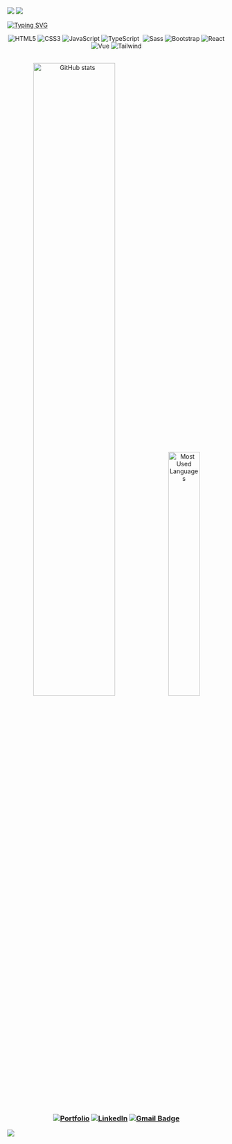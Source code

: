 <img src="https://github.com/user-attachments/assets/6ac2a478-0d0a-4c7e-8897-739c287fe702">
<img src="https://github.com/user-attachments/assets/4687a62d-03a6-4db5-b87a-66f5d3f80497">

<a href="https://git.io/typing-svg"><img src="https://readme-typing-svg.herokuapp.com?font=Noto+Sans&size=25&weight=700&pause=10000&color=144dff&background=000000&center=true&vCenter=true&random=false&width=1250&height=80&lines=‎My%20stack%20and%20tools" alt="Typing SVG" alt="Typing SVG" /></a>

<div align="center">
  
  ![HTML5](https://img.shields.io/badge/HTML5-000000?style=for-the-badge&logo=html5&logoColor=144dff)
  ![CSS3](https://img.shields.io/badge/CSS3-000000?style=for-the-badge&logo=css3&logoColor=144dff)
  ![JavaScript](https://img.shields.io/badge/JavaScript-000000?style=for-the-badge&logo=javascript&logoColor=144dff)
  ![TypeScript](https://img.shields.io/badge/TypeScript-000000?style=for-the-badge&logo=typescript&logoColor=144dff)
 ‎ ‎![Sass](https://img.shields.io/badge/Sass-000000?style=for-the-badge&logo=sass&logoColor=144dff)
  ![Bootstrap](https://img.shields.io/badge/Bootstrap-000000?style=for-the-badge&logo=bootstrap&logoColor=144dff)
  ![React](https://img.shields.io/badge/React-000000?style=for-the-badge&logo=react&logoColor=144dff)
  ![Vue](https://img.shields.io/badge/vuejs-000000?style=for-the-badge&logo=vuedotjs&logoColor=144dff)
  ![Tailwind](https://img.shields.io/badge/tailwindcss-000000?style=for-the-badge&logo=tailwind-css&logoColor=144dff)

</div>



<div style="text-align: center;" align="center">
  <br>
  <img width="61.2%" src="https://github-readme-stats-git-masterrstaa-rickstaa.vercel.app/api?username=renatonnbp&hide_title=true&show_icons=true&include_all_commits=false&count_private=true&line_height=25&hide=issues&bg_color=000&title_color=144dff&text_color=7a828e&border_radius=3&border_color=144dff&icon_color=144dff&theme=jolly" alt="GitHub stats">

  <a href="https://github.com/renatonnbp?tab=repositories">
    <img width="38%" src="https://github-readme-stats-git-masterrstaa-rickstaa.vercel.app/api/top-langs/?username=renatonnbp&line_height=10&card_width=290&layout=compact&hide_title=false&count_private=true&langs_count=4&show_icons=true&title_color=7a828e&hide=html,css&bg_color=000&text_color=7a828e&border_radius=3&border_color=144dff&count_private=true" alt="Most Used Languages">
  </a>
</div>

<br>


<h3 align="center">

  [![Portfolio](https://img.shields.io/badge/Portfolio-000000?style=for-the-badge&logo=todoist&logoColor=144dff)](https://renatonnbp.github.io/portfolio/)
  [![LinkedIn](https://img.shields.io/badge/-LinkedIn-000000?style=for-the-badge&logo=linkedin&logoColor=144dff&color:032360)](https://www.linkedin.com/in/renatonnbp/)
  [![Gmail Badge](https://img.shields.io/badge/gmail-000000?style=for-the-badge&logo=Gmail&logoColor=144dff&color:00247b&link=mailto:renatonnbp@gmail.com)](mailto:renatonnbp@gmail.com)


</h3>

<img src="https://capsule-render.vercel.app/api?type=waving&color=0:144dff,25:000000,50:000000,75:000000,100:000000&reversal=true&height=80&section=footer"/>


